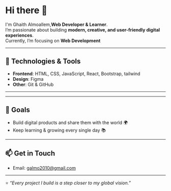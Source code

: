 # Hi there 👋

I'm Ghaith Almoallem,**Web Developer & Learner**.  
I’m passionate about building **modern, creative, and user-friendly digital experiences**.  
Currently, I’m focusing on **Web Development** 

---

## 🔧 Technologies & Tools
- **Frontend**: HTML, CSS, JavaScript, React, Bootstrap, tailwind
- **Design**: Figma  
- **Other**: Git & GitHub

---


---

## 🎯 Goals
- Build digital products and share them with the world 🌍  
- Keep learning & growing every single day 📚  

---

## 📫 Get in Touch
- Email: galmo2010@gmail.com  

---

⭐️ *“Every project I build is a step closer to my global vision.”*
